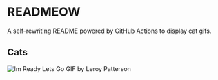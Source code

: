 # READMEOW

A self-rewriting README powered by GitHub Actions to display cat gifs.

## Cats

![Im Ready Lets Go GIF by Leroy Patterson](https://media2.giphy.com/media/CjmvTCZf2U3p09Cn0h/200.gif?cid=9acd02dasyqeqzm1kuek2dzt4xj9fhtqiconk0dk8xe70o8f&ep=v1_gifs_search&rid=200.gif&ct=g)
